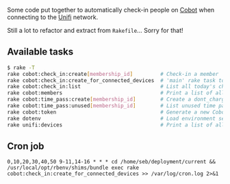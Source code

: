 Some code put together to automatically check-in people on [Cobot](https://www.cobot.me/) when connecting to the [Unifi](https://www.ubnt.com/enterprise/#unifi) network.

Still a lot to refactor and extract from `Rakefile`... Sorry for that!

## Available tasks

```bash
$ rake -T
rake cobot:check_in:create[membership_id]         # Check-in a member
rake cobot:check_in:create_for_connected_devices  # 'main' rake task to check-in all connected users
rake cobot:check_in:list                          # List all today's check-ins
rake cobot:members                                # Print a list of all active Cobot members
rake cobot:time_pass:create[membership_id]        # Create a dont_charge time pass for a member
rake cobot:time_pass:unused[membership_id]        # List unused time passes for a member
rake cobot:token                                  # Generate a new Cobot access token
rake dotenv                                       # Load environment settings from .env
rake unifi:devices                                # Print a list of all devices currently connected
```

## Cron job

```
0,10,20,30,40,50 9-11,14-16 * * * cd /home/seb/deployment/current && /usr/local/opt/rbenv/shims/bundle exec rake cobot:check_in:create_for_connected_devices >> /var/log/cron.log 2>&1
```
